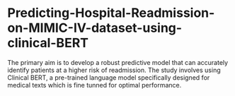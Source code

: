 # Predicting-Hospital-Readmission-on-MIMIC-IV-dataset-using-clinical-BERT
The primary aim is to develop a robust predictive model that can accurately identify patients at a higher risk of readmission. The study involves  using Clinical BERT, a pre-trained language model specifically designed for medical texts which is fine tunned for optimal performance. 
